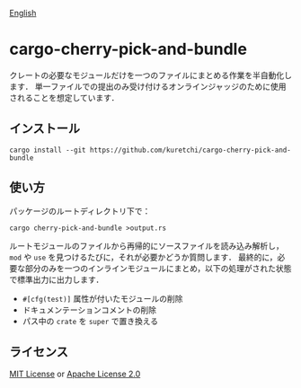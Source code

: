 [English](./README.md)

# cargo-cherry-pick-and-bundle

クレートの必要なモジュールだけを一つのファイルにまとめる作業を半自動化します．
単一ファイルでの提出のみ受け付けるオンラインジャッジのために使用されることを想定しています．

## インストール

```
cargo install --git https://github.com/kuretchi/cargo-cherry-pick-and-bundle
```

## 使い方

パッケージのルートディレクトリ下で：

```
cargo cherry-pick-and-bundle >output.rs
```

ルートモジュールのファイルから再帰的にソースファイルを読み込み解析し，`mod` や `use` を見つけるたびに，それが必要かどうか質問します．
最終的に，必要な部分のみを一つのインラインモジュールにまとめ，以下の処理がされた状態で標準出力に出力します．

* `#[cfg(test)]` 属性が付いたモジュールの削除
* ドキュメンテーションコメントの削除
* パス中の `crate` を `super` で置き換える

## ライセンス

[MIT License](./LICENSE-MIT) or [Apache License 2.0](./LICENSE-APACHE)
